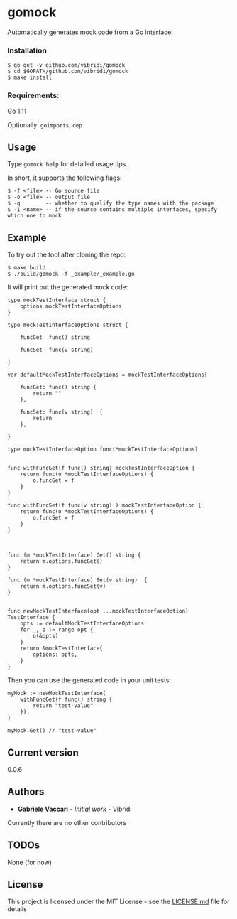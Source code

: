 # gomock

Automatically generates mock code from a Go interface.  


### Installation

    $ go get -v github.com/vibridi/gomock
    $ cd $GOPATH/github.com/vibridi/gomock
    $ make install

### Requirements:
   
Go 1.11

Optionally: `goimports`, `dep`


## Usage

Type `gomock help` for detailed usage tips.

In short, it supports the following flags:

    $ -f <file> -- Go source file 
    $ -o <file> -- output file
    $ -q        -- whether to qualify the type names with the package
    $ -i <name> -- if the source contains multiple interfaces, specify which one to mock
    
## Example

To try out the tool after cloning the repo:

    $ make build
    $ ./build/gomock -f _example/_example.go

It will print out the generated mock code:


```
type mockTestInterface struct {
	options mockTestInterfaceOptions
}

type mockTestInterfaceOptions struct {
	
	funcGet  func() string
	
	funcSet  func(v string) 
	
}

var defaultMockTestInterfaceOptions = mockTestInterfaceOptions{
	
	funcGet: func() string {
		return ""
	},
	
	funcSet: func(v string)  {
		return 
	},
	
}

type mockTestInterfaceOption func(*mockTestInterfaceOptions)


func withFuncGet(f func() string) mockTestInterfaceOption {
	return func(o *mockTestInterfaceOptions) {
		o.funcGet = f
	}
}

func withFuncSet(f func(v string) ) mockTestInterfaceOption {
	return func(o *mockTestInterfaceOptions) {
		o.funcSet = f
	}
}



func (m *mockTestInterface) Get() string {
	return m.options.funcGet()
}

func (m *mockTestInterface) Set(v string)  {
	return m.options.funcSet(v)
}


func newMockTestInterface(opt ...mockTestInterfaceOption) TestInterface {
	opts := defaultMockTestInterfaceOptions
	for _, o := range opt {
		o(&opts)
	}
	return &mockTestInterface{
		options: opts,
	}
}
```

Then you can use the generated code in your unit tests:

```
myMock := newMockTestInterface(
    withFuncGet(f func() string {
        return "test-value"
    }),
)

myMock.Get() // "test-value"

```

## Current version

0.0.6

## Authors

* **Gabriele Vaccari** - *Initial work* - [Vibridi](https://github.com/vibridi/)

Currently there are no other contributors

## TODOs

None (for now)

## License

This project is licensed under the MIT License - see the [LICENSE.md](LICENSE.md) file for details
